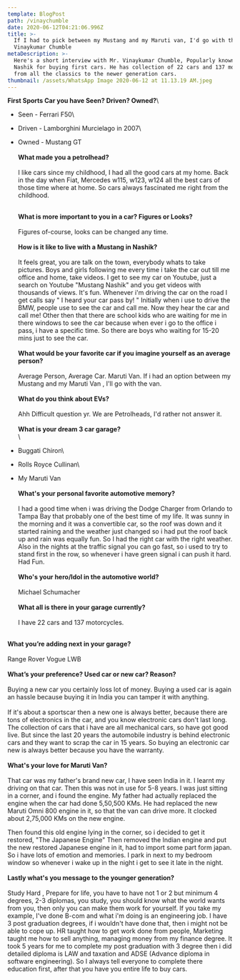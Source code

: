 ```yaml
---
template: BlogPost
path: /vinaychumble
date: 2020-06-12T04:21:06.996Z
title: >-
  If I had to pick between my Mustang and my Maruti van, I'd go with the van -
  Vinaykumar Chumble
metaDescription: >-
  Here's a short interview with Mr. Vinaykumar Chumble, Popularly known in
  Nashik for buying first cars. He has collection of 22 cars and 137 motorcycles
  from all the classics to the newer generation cars. 
thumbnail: /assets/WhatsApp Image 2020-06-12 at 11.13.19 AM.jpeg
---
```

<!--StartFragment-->

**First Sports Car you have Seen? Driven? Owned?**\

* Seen - Ferrari F50\
* Driven - Lamborghini Murcielago in 2007\
* Owned - Mustang GT\
  \
  **What made you a petrolhead?**\
  \
  I like cars since my childhood, I had all the good cars at my home. Back in the day when Fiat, Mercedes w115, w123, w124 all the best cars of those time where at home. So cars always fascinated me right from the childhood. 

  \
  **What is more important to you in a car? Figures or Looks?**\
  \
  Figures of-course, looks can be changed any time.\
  \
  **How is it like to live with a Mustang in Nashik?**\
  \
  It feels great, you are talk on the town, everybody whats to take pictures. Boys and girls following me every time i take the car out till me office and home, take videos. I get to see my car on Youtube, just a search on Youtube "Mustang Nashik" and you get videos with thousands of views. It's fun. Whenever i'm driving the car on the road I get calls say " I heard your car pass by! " Initially when i use to drive the BMW, people use to see the car and call me. Now they hear the car and call me! Other then that there are school kids who are waiting for me in there windows to see the car because when ever i go to the office i pass, i have a specific time. So there are boys who waiting for 15-20 mins just to see the car.\
  \
  **What would be your favorite car if you imagine yourself as an average person?**\
  \
  Average Person, Average Car. Maruti Van. If i had an option between my Mustang and my Maruti Van , I'll go with the van.\
  \
  **What do you think about EVs?**\
  \
  Ahh Difficult question yr. We are Petrolheads, I'd rather not answer it.\
  \
  **What is your dream 3 car garage?**\
  \
* Buggati Chiron\
* Rolls Royce Cullinan\
* My Maruti Van\
  \
  **What's your personal favorite automotive memory?**\
  \
  I had a good time when i was driving the Dodge Charger from Orlando to Tampa Bay that probably one of the best time of my life. It was sunny in the morning and it was a convertible car, so the roof was down and it started raining and the weather just changed so i had put the roof back up and rain was equally fun. So I had the right car with the right weather. Also in the nights at the traffic signal you can go fast, so i used to try to stand first in the row, so whenever i have green signal i can push it hard. Had Fun.\
  \
  **Who's your hero/Idol in the automotive world?**\
  \
  Michael Schumacher\
  \
  **What all is there in your garage currently?**\
  \
  I have 22 cars and 137 motorcycles.

\
**What you’re adding next in your garage?**\
\
Range Rover Vogue LWB\
\
**What’s your preference? Used car or new car? Reason?**\
\
Buying a new car you certainly loss lot of money. Buying a used car is again an hassle because buying it in India you can tamper it with anything.\
\
If it's about a sportscar then a new one is always better, because there are tons of electronics in the car, and you know electronic cars don't last long. The collection of cars that i have are all mechanical cars, so have got good live. But since the last 20 years the automobile industry is behind electronic cars and they want to scrap the car in 15 years. So buying an electronic car new is always better because you have the warranty.\
\
**What's your love for Maruti Van?**\
\
That car was my father's brand new car, I have seen India in it. I learnt my driving on that car. Then this was not in use for 5-8 years. I was just sitting in a corner, and i found the engine. My father had actually replaced the engine when the car had done 5,50,500 KMs. He had replaced the new Maruti Omni 800 engine in it, so that the van can drive more. It clocked about 2,75,000 KMs on the new engine.

Then found this old engine lying in the corner, so i decided to get it restored, "The Japanese Engine" Then removed the Indian engine and put the new restored Japanese engine in it, had to import some part form japan. So i have lots of emotion and memories. I park in next to my bedroom window so whenever i wake up in the night i get to see it late in the night.\
\
**Lastly what's you message to the younger generation?**\
\
Study Hard , Prepare for life, you have to have not 1 or 2 but minimum 4 degrees, 2-3 diplomas, you study, you should know what the world wants from you, then only you can make them work for yourself. If you take my example, I've done B-com and what i'm doing is an engineering job. I have 3 post graduation degrees, if i wouldn't have done that, then i might not be able to cope up. HR taught how to get work done from people, Marketing taught me how to sell anything, managing money from my finance degree. It took 5 years for me to complete my post graduation with 3 degree then i did detailed diploma is LAW and taxation and ADSE (Advance diploma in software engineering). So I always tell everyone to complete there education first, after that you have you entire life to buy cars.

<!--EndFragment-->
